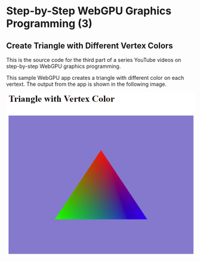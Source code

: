# Step-by-Step WebGPU Graphics Programming (3) 
## Create Triangle with Different Vertex Colors 

This is the source code for the third part of a series YouTube videos on step-by-step WebGPU graphics programming.

This sample WebGPU app creates a triangle with different color on each vertext. The output from the app is shown in the following image.

![wg03-01](assets/wg03-01.png)

